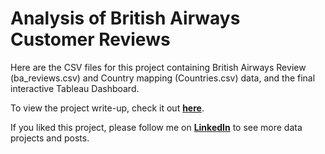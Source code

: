 # Analysis of British Airways Customer Reviews

Here are the CSV files for this project containing British Airways Review (ba_reviews.csv) and Country mapping (Countries.csv) data, and the final interactive Tableau Dashboard.

To view the project write-up, check it out **[here](https://www.linkedin.com/pulse/hospital-patient-waitlist-analysis-power-bi-sarah-rajani-ctp-4i0wc)**.

If you liked this project, please follow me on **[LinkedIn](https://www.linkedin.com/in/sarahrajani1/)** to see more data projects and posts.
